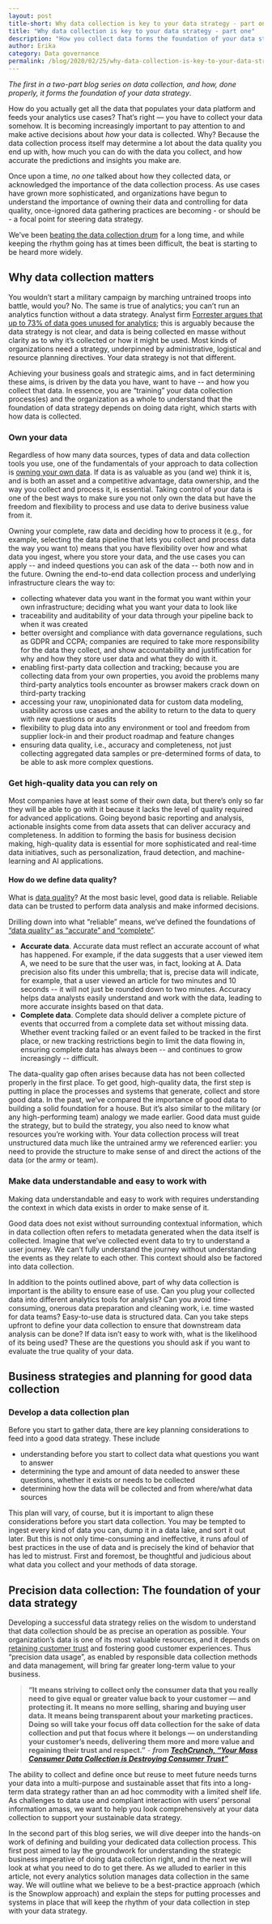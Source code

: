 ```yaml
---
layout: post
title-short: Why data collection is key to your data strategy - part one
title: "Why data collection is key to your data strategy - part one"
description: "How you collect data forms the foundation of your data strategy "
author: Erika
category: Data governance
permalink: /blog/2020/02/25/why-data-collection-is-key-to-your-data-strategy-part-one/
---
```


_The first in a two-part blog series on data collection, and how, done properly, it forms the foundation of your data strategy_.

How do you actually get all the data that populates your data platform and feeds your analytics use cases? That’s right — you have to collect your data somehow. It is becoming increasingly important to pay attention to and make active decisions about _how_ your data is collected. Why? Because the data collection process itself may determine a lot about the data quality you end up with, how much you can do with the data you collect, and how accurate the predictions and insights you make are. 

Once upon a time, _no one_ talked about how they collected data, or acknowledged the importance of the data collection process. As use cases have grown more sophisticated, and organizations have begun to understand the importance of owning their data and controlling for data quality, once-ignored data gathering practices are becoming - or should be - a focal point for steering data strategy.  

We’ve been [beating the data collection drum](https://snowplowanalytics.com/blog/2017/01/16/data-collection-the-essential-but-unloved-foundation-of-the-data-value-chain/) for a long time, and while keeping the rhythm going has at times been difficult, the beat is starting to be heard more widely.


## Why data collection matters

You wouldn’t start a military campaign by marching untrained troops into battle, would you? No. The same is true of analytics; you can’t run an analytics function without a data strategy. Analyst firm [Forrester argues that up to 73% of data goes unused for analytics](https://www.inc.com/jeff-barrett/misusing-data-could-be-costing-your-business-heres-how.html); this is arguably because the data strategy is not clear, and data is being collected en masse without clarity as to why it’s collected or how it might be used. Most kinds of organizations need a strategy, underpinned by administrative, logistical and resource planning directives. Your data strategy is not that different. 

Achieving your business goals and strategic aims, and in fact determining these aims, is driven by the data you have, want to have -- and how you collect that data. In essence, you are “training” your data collection process(es) and the organization as a whole to understand that the foundation of data strategy depends on doing data right, which starts with how data is collected. 


### Own your data 

Regardless of how many data sources, types of data and data collection tools you use, one of the fundamentals of your approach to data collection is [owning your own data](https://snowplowanalytics.com/blog/2019/02/05/how-data-ownership-makes-you-a-more-effective-data-scientist/). If data is as valuable as you (and we) think it is, and is both an asset and a competitive advantage, data ownership, and the way you collect and process it, is essential. Taking control of your data is one of the best ways to make sure you not only own the data but have the freedom and flexibility to process and use data to derive business value from it. 

Owning your complete, raw data and deciding how to process it (e.g., for example, selecting the data pipeline that lets you collect and process data the way you want to) means that you have flexibility over how and what data you ingest, where you store your data, and the use cases you can apply -- and indeed questions you can ask of the data -- both now and in the future. Owning the end-to-end data collection process and underlying infrastructure clears the way to:



*   collecting whatever data you want in the format you want within your own infrastructure; deciding what you want your data to look like
*   traceability and auditability of your data through your pipeline back to when it was created
*   better oversight and compliance with data governance regulations, such as GDPR and CCPA; companies are required to take more responsibility for the data they collect, and show accountability and justification for why and how they store user data and what they do with it.  
*   enabling first-party data collection and tracking; because you are collecting data from your own properties, you avoid the problems many third-party analytics tools encounter as browser makers crack down on third-party tracking
*   accessing your raw, unopinionated data for custom data modeling, usability across use cases and the ability to return to the data to query with new questions or audits
*   flexibility to plug data into any environment or tool and freedom from supplier lock-in and their product roadmap and feature changes
*   ensuring data quality, i.e., accuracy and completeness, not just collecting aggregated data samples or pre-determined forms of data, to be able to ask more complex questions.


### Get high-quality data you can rely on

Most companies have at least some of their own data, but there’s only so far they will be able to go with it because it lacks the level of quality required for advanced applications. Going beyond basic reporting and analysis, actionable insights come from data assets that can deliver accuracy and completeness. In addition to forming the basis for business decision making, high-quality data is essential for more sophisticated and real-time data initiatives, such as personalization, fraud detection, and machine-learning and AI applications. 


#### How do we define data quality?

What is [data quality](https://snowplowanalytics.com/blog/2020/02/12/what-is-data-quality-and-why-is-it-important/)? At the most basic level, good data is reliable. Reliable data can be trusted to perform data analysis and make informed decisions. 

Drilling down into what “reliable” means, we’ve defined the foundations of [“data quality” as “accurate” and “complete”](https://snowplowanalytics.com/blog/2019/09/09/how-to-optimize-your-pipeline-for-data-quality/). 



*   **Accurate data**. Accurate data must reflect an accurate account of what has happened. For example, if the data suggests that a user viewed item A, we need to be sure that the user was, in fact, looking at A. Data precision also fits under this umbrella; that is, precise data will indicate, for example, that a user viewed an article for two minutes and 10 seconds -- it will not just be rounded down to two minutes. Accuracy helps data analysts easily understand and work with the data, leading to more accurate insights based on that data.
*   **Complete data**. Complete data should deliver a complete picture of events that occurred from a complete data set without missing data. Whether event tracking failed or an event failed to be tracked in the first place, or new tracking restrictions begin to limit the data flowing in, ensuring complete data has always been -- and continues to grow increasingly -- difficult.

The data-quality gap often arises because data has not been collected properly in the first place. To get good, high-quality data, the first step is putting in place the processes and systems that generate, collect and store good data. In the past, we’ve compared the importance of good data to building a solid foundation for a house. But it’s also similar to the military (or any high-performing team) analogy we made earlier. Good data must guide the strategy, but to build the strategy, you also need to know what resources you’re working with. Your data collection process will treat unstructured data much like the untrained army we referenced earlier: you need to provide the structure to make sense of and direct the actions of the data (or the army or team).


### Make data understandable and easy to work with

Making data understandable and easy to work with requires understanding the context in which data exists in order to make sense of it. 

Good data does not exist without surrounding contextual information, which in data collection often refers to metadata generated when the data itself is collected. Imagine that we’ve collected event data to try to understand a user journey. We can’t fully understand the journey without understanding the events as they relate to each other. This context should also be factored into data collection. 

In addition to the points outlined above, part of why data collection is important is the ability to ensure ease of use. Can you plug your collected data into different analytics tools for analysis? Can you avoid time-consuming, onerous data preparation and cleaning work, i.e. time wasted for data teams? Easy-to-use data is structured data. Can you take steps upfront to define your data collection to ensure that downstream data analysis can be done? If data isn’t easy to work with, what is the likelihood of its being used? These are the questions you should ask if you want to evaluate the true quality of your data. 


## Business strategies and planning for good data collection


### Develop a data collection plan

Before you start to gather data, there are key planning considerations to feed into a good data strategy. These include



*   understanding before you start to collect data what questions you want to answer 
*   determining the type and amount of data needed to answer these questions, whether it exists or needs to be collected
*   determining how the data will be collected and from where/what data sources

This plan will vary, of course, but it is important to align these considerations before you start data collection. You may be tempted to ingest every kind of data you can, dump it in a data lake, and sort it out later. But this is not only time-consuming and ineffective, it runs afoul of best practices in the use of data and is precisely the kind of behavior that has led to mistrust. First and foremost, be thoughtful and judicious about what data you collect and your methods of data storage. 


## Precision data collection: The foundation of your data strategy

Developing a successful data strategy relies on the wisdom to understand that data collection should be as precise an operation as possible. Your organization’s data is one of its most valuable resources, and it depends on [retaining customer trust](https://techcrunch.com/2019/10/10/your-mass-consumer-data-collection-is-destroying-consumer-trust/) and fostering good customer experiences. Thus “precision data usage”, as enabled by responsible data collection methods and data management, will bring far greater long-term value to your business. 


> **“It means striving to collect only the consumer data that you really need to give equal or greater value back to your customer — and protecting it. It means no more selling, sharing and buying user data. It means being transparent about your marketing practices. Doing so will take your focus off data collection for the sake of data collection and put that focus where it belongs — on understanding your customer’s needs, delivering them more and more value and regaining their trust and respect.”** - **_from [TechCrunch, “Your Mass Consumer Data Collection is Destroying Consumer Trust”](https://techcrunch.com/2019/10/10/your-mass-consumer-data-collection-is-destroying-consumer-trust/)_**


The ability to collect and define once but reuse to meet future needs turns your data into a multi-purpose and sustainable asset that fits into a long-term data strategy rather than an ad hoc commodity with a limited shelf life. As challenges to data use and compliant interaction with users’ personal information amass, we want to help you look comprehensively at your data collection to support your sustainable data strategy. 

In the second part of this blog series, we will dive deeper into the hands-on work of defining and building your dedicated data collection process. This first post aimed to lay the groundwork for understanding the strategic business imperative of doing data collection right, and in the next we will look at what you need to do to get there. As we alluded to earlier in this article, not every analytics solution manages data collection in the same way. We will outline what we believe to be a best-practice approach (which is the Snowplow approach) and explain the steps for putting processes and systems in place that will keep the rhythm of your data collection in step with your data strategy.